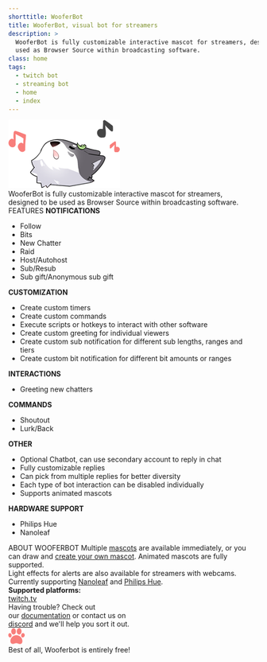 ```yaml
---
shorttitle: WooferBot
title: WooferBot, visual bot for streamers
description: >
  WooferBot is fully customizable interactive mascot for streamers, designed to be 
  used as Browser Source within broadcasting software.
class: home
tags:
  - twitch bot
  - streaming bot
  - home
  - index
---
```

<div class="intro"><div><img src="assets/images/home-intro.png"></div><div>WooferBot is fully customizable interactive mascot for streamers,<br>designed to be used as Browser Source within broadcasting software. </div></div>
<div class="about">
	<div>
		<span>FEATURES</span>
		<span class="featurelist">
			<span>
				<b>NOTIFICATIONS</b><br>
				<ul>
					<li>Follow</li>
					<li>Bits</li>
					<li>New Chatter</li>
					<li>Raid</li>
					<li>Host/Autohost</li>
					<li>Sub/Resub</li>
					<li>Sub gift/Anonymous sub gift</li>
				</ul>
				<b>CUSTOMIZATION</b><br>
				<ul>
					<li>Create custom timers</li>
					<li>Create custom commands</li>
					<li>Execute scripts or hotkeys to interact with other software</li>
					<li>Create custom greeting for individual viewers</li>
					<li>Create custom sub notification for different sub lengths, ranges and tiers</li>
					<li>Create custom bit notification for different bit amounts or ranges</li>
				</ul>
				</span><span>
				<b>INTERACTIONS</b><br>
				<ul>
					<li>Greeting new chatters</li>
				</ul>
				<b>COMMANDS</b><br>
				<ul>
					<li>Shoutout</li>
					<li>Lurk/Back</li>
				</ul>
				<b>OTHER</b><br>
				<ul>
					<li>Optional Chatbot, can use secondary account to reply in chat</li>
					<li>Fully customizable replies</li>
					<li>Can pick from multiple replies for better diversity</li>
					<li>Each type of bot interaction can be disabled individually</li>
					<li>Supports animated mascots</li>
				</ul>
				<b>HARDWARE SUPPORT</b><br>
				<ul>
					<li>Philips Hue</li>
					<li>Nanoleaf</li>
				</ul>
			</span>
		</span>
	</div>
	<div>
		<span>ABOUT WOOFERBOT</span>
		<span>Multiple <a class="icon doc" href="{{ site.github.url }}/mascots">mascots</a> are available immediately, or you can draw and <a class="icon doc" href="{{ site.github.url }}/documentation#creating-a-mascot">create your own mascot</a>. Animated mascots are fully supported.
			<br>Light effects for alerts are also available for streamers with webcams.<br>Currently supporting <a class="icon website" href="https://nanoleaf.me/en/" target="_blank">Nanoleaf</a> and <a class="icon website" href="https://www2.meethue.com/en-us" target="_blank">Philips Hue</a>.
			<br><b>Supported platforms:</b><br>
			<a class="icon twitch" href="https://twitch.tv" target="_blank">twitch.tv</a>
		</span><br>
		<span>Having trouble? Check out<br>our <a class="icon doc" href="{{ site.github.url }}/documentation">documentation</a> or contact us on<br><a class="icon discord" href="https://discord.gg/vpprtdE" target="_blank">discord</a> and we'll help you sort it out.</span>
	</div>
</div>
<div class="free"><img src="assets/images/paw-large.png"><br>Best of all, Wooferbot is entirely free!</div>
